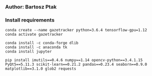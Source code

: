 ### Author: Bartosz Ptak

### Install requirements

```
conda create --name gazetracker python=3.6.4 tensorflow-gpu=1.12 
conda activate gazetracker
```

```
conda install -c conda-forge dlib
conda install -c anaconda tk
conda install jupyter
```

```
pip install imutils==0.4.6 numpy==1.14 opencv-python==3.4.1.15 PyQt5==5.11.3 scikit-learn==0.21.2 pandas==0.23.4 seaborn==0.9.0 matplotlib==3.1.0 glob2 requests 
```
